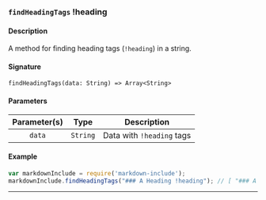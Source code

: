 ### `findHeadingTags` !heading

#### Description

A method for finding heading tags (`!heading`) in a string.

#### Signature

`findHeadingTags(data: String) => Array<String>`

#### Parameters

| Parameter(s)    | Type     | Description                          |
|:---------------:|:--------:|:------------------------------------:|
| `data`          | `String` | Data with `!heading` tags            |

#### Example

```javascript
var markdownInclude = require('markdown-include');
markdownInclude.findHeadingTags("### A Heading !heading"); // [ "### A Heading !heading" ]
```

---